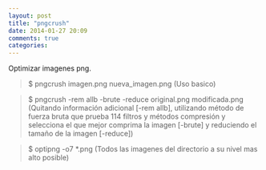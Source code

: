 ```yaml
---
layout: post
title: "pngcrush"
date: 2014-01-27 20:09
comments: true
categories: 
---
```

Optimizar imagenes png.

>$ pngcrush imagen.png nueva_imagen.png (Uso basico)

>$ pngcrush -rem allb -brute -reduce original.png modificada.png (Quitando información adicional [-rem allb], utilizando método de fuerza bruta que prueba 114 filtros y métodos compresión y selecciona el que mejor comprima la imagen [-brute] y reduciendo el tamaño de la imagen [-reduce])

>$ optipng -o7 *.png (Todos las imagenes del directorio a su nivel mas alto posible)

